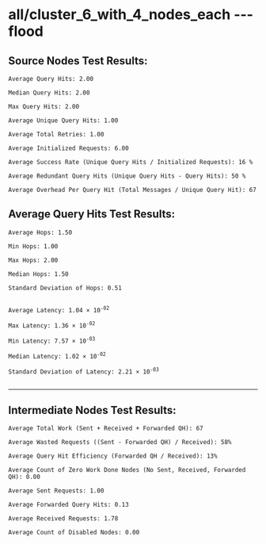 # all/cluster_6_with_4_nodes_each --- flood
## Source Nodes Test Results:
	Average Query Hits: 2.00

	Median Query Hits: 2.00

	Max Query Hits: 2.00

	Average Unique Query Hits: 1.00

	Average Total Retries: 1.00

	Average Initialized Requests: 6.00

	Average Success Rate (Unique Query Hits / Initialized Requests): 16 %

	Average Redundant Query Hits (Unique Query Hits - Query Hits): 50 %

	Average Overhead Per Query Hit (Total Messages / Unique Query Hit): 67



## Average Query Hits Test Results:
<pre><code>Average Hops: 1.50

Min Hops: 1.00

Max Hops: 2.00

Median Hops: 1.50

Standard Deviation of Hops: 0.51


Average Latency: 1.04 × 10<sup>-02</sup>

Max Latency: 1.36 × 10<sup>-02</sup>

Min Latency: 7.57 × 10<sup>-03</sup>

Median Latency: 1.02 × 10<sup>-02</sup>

Standard Deviation of Latency: 2.21 × 10<sup>-03</sup>

</code></pre>

---------------------------------------------
## Intermediate Nodes Test Results:

	Average Total Work (Sent + Received + Forwarded QH): 67

	Average Wasted Requests ((Sent - Forwarded QH) / Received): 58%

	Average Query Hit Efficiency (Forwarded QH / Received): 13%

	Average Count of Zero Work Done Nodes (No Sent, Received, Forwarded QH): 0.00

	Average Sent Requests: 1.00

	Average Forwarded Query Hits: 0.13

	Average Received Requests: 1.78

	Average Count of Disabled Nodes: 0.00

